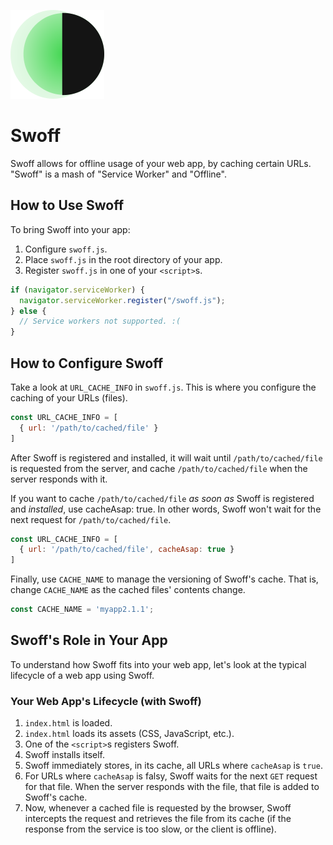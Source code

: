 ![Swoff Logo](https://github.com/NimJay/swoff/blob/master/other/logo-small.png)


# Swoff
Swoff allows for offline usage of your web app, by caching certain URLs.
"Swoff" is a mash of "Service Worker" and "Offline".


## How to Use Swoff
To bring Swoff into your app:
1. Configure `swoff.js`.
2. Place `swoff.js` in the root directory of your app.
3. Register `swoff.js` in one of your `<script>`s.
```javascript
if (navigator.serviceWorker) {
  navigator.serviceWorker.register("/swoff.js");
} else {
  // Service workers not supported. :(
}
```


## How to Configure Swoff
Take a look at `URL_CACHE_INFO` in `swoff.js`.
This is where you configure the caching of your URLs (files).
```javascript
const URL_CACHE_INFO = [
  { url: '/path/to/cached/file' }
]
```

After Swoff is registered and installed, it will wait until `/path/to/cached/file` is requested from the server, 
and cache `/path/to/cached/file` when the server responds with it.

If you want to cache `/path/to/cached/file` *as soon as* Swoff is registered and *installed*, use cacheAsap: true. In other words, Swoff won't wait for the next request for `/path/to/cached/file`.
```javascript
const URL_CACHE_INFO = [
  { url: '/path/to/cached/file', cacheAsap: true }
]
```

Finally, use `CACHE_NAME` to manage the versioning of Swoff's cache.
That is, change `CACHE_NAME` as the cached files' contents change.
```javascript
const CACHE_NAME = 'myapp2.1.1';
```

## Swoff's Role in Your App

To understand how Swoff fits into your web app, let's look at the typical lifecycle of a web app using Swoff.

### Your Web App's Lifecycle (with Swoff)
1. `index.html` is loaded.
2. `index.html` loads its assets (CSS, JavaScript, etc.).
3. One of the `<script>`s registers Swoff.
4. Swoff installs itself.
5. Swoff immediately stores, in its cache, all URLs where `cacheAsap` is `true`.
6. For URLs where `cacheAsap` is falsy, Swoff waits for the next `GET` request for that file. When the server responds with the file, that file is added to Swoff's cache.
7. Now, whenever a cached file is requested by the browser, Swoff intercepts the request and retrieves the file from its cache (if the response from the service is too slow, or the client is offline).

